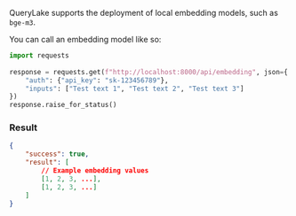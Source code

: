 QueryLake supports the deployment of local embedding models, such as `bge-m3`.

You can call an embedding model like so:
```python
import requests
    
response = requests.get(f"http://localhost:8000/api/embedding", json={
	"auth": {"api_key": "sk-123456789"},
    "inputs": ["Test text 1", "Test text 2", "Test text 3"]
})
response.raise_for_status()
```

### Result
```json
{ 
	"success": true,
	"result": [
		// Example embedding values
		[1, 2, 3, ...],
		[1, 2, 3, ...]
	]
}
```